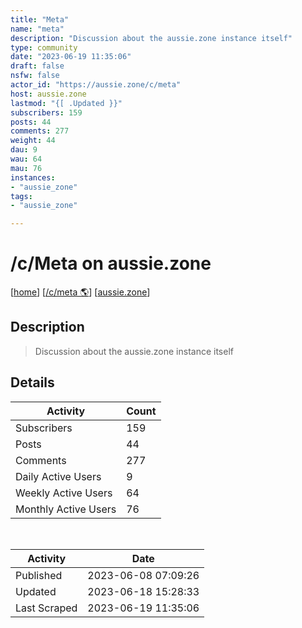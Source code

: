 ```yaml
---
title: "Meta" 
name: "meta"
description: "Discussion about the aussie.zone instance itself"
type: community
date: "2023-06-19 11:35:06"
draft: false
nsfw: false
actor_id: "https://aussie.zone/c/meta"
host: aussie.zone
lastmod: "{[ .Updated }}"
subscribers: 159
posts: 44
comments: 277
weight: 44
dau: 9
wau: 64
mau: 76
instances:
- "aussie_zone"
tags: 
- "aussie_zone"

---
```


# /c/Meta on aussie.zone

[[home](/)]
[[/c/meta 🌎](https://aussie.zone/c/meta)]
[[aussie.zone](/instances/aussie_zone)]


## Description 

<blockquote class="description">
Discussion about the aussie.zone instance itself
</blockquote>


## Details

| Activity | Count  |
|----------------------|---|
| Subscribers          | 159 |
| Posts                | 44  |
| Comments             | 277  |
| Daily Active Users   | 9  |
| Weekly Active Users  | 64  |
| Monthly Active Users | 76  |

<br>

| Activity | Date |
|----------------------|---|
| Published            | 2023-06-08 07:09:26 |
| Updated              | 2023-06-18 15:28:33 |
| Last Scraped         | 2023-06-19 11:35:06 |
